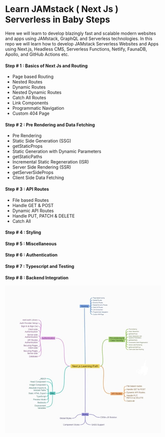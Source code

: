# Learn JAMstack ( Next Js ) Serverless in Baby Steps

Here we will learn to develop blazingly fast and scalable modern websites and apps using JAMstack, GraphQL and Serverless technologies. In this repo we will learn how to develop JAMstack Serverless Websites and Apps using Next.js, Headless CMS, Serverless Functions, Netlify, FaunaDB, Apollo, and GitHub Actions etc.

#### Step # 1 : Basics of Next Js and Routing

<ul>
  <li>Page based Routing</li>
  <li>Nested Routes</li>
  <li>Dynamic Routes</li>
  <li>Nested Dynamic Routes</li>
  <li>Catch All Routes</li>
  <li>Link Components</li>
  <li>Programmatic Navigation</li>
  <li>Custom 404 Page</li>
</ul>

#### Step # 2 : Pre Rendering and Data Fetching

<ul>
  <li>Pre Rendering</li>
  <li>Static Side Generation (SSG)</li>
  <li>getStaticProps</li>
  <li>Static Generation with Dynamic Parameters</li>
  <li>getStaticPaths</li>
  <li>Incremental Static Regeneration (ISR)</li>
  <li>Server Side Rendering (SSR)</li>
  <li>getServerSideProps</li>
  <li>Client Side Data Fetching</li>
</ul>

#### Step # 3 : API Routes

<ul>
  <li>File based Routes</li>
  <li>Handle GET & POST</li>
  <li>Dynamic API Routes</li>
  <li>Handle PUT, PATCH & DELETE</li>
  <li>Catch All</li>
</ul>

#### Step # 4 : Styling

#### Step # 5 : Miscellaneous

#### Step # 6 : Authentication

#### Step # 7 : Typescript and Testing

#### Step # 8 : Backend Integration

<img src="./Next.jpg" />
